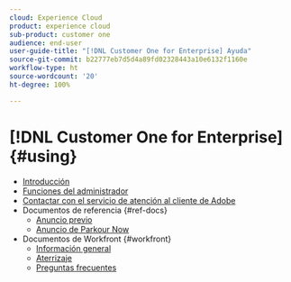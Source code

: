 ```yaml
---
cloud: Experience Cloud
product: experience cloud
sub-product: customer one
audience: end-user
user-guide-title: "[!DNL Customer One for Enterprise] Ayuda"
source-git-commit: b22777eb7d5d4a89fd02328443a10e6132f1160e
workflow-type: ht
source-wordcount: '20'
ht-degree: 100%

---
```



# [!DNL Customer One for Enterprise] {#using}

+ [Introducción](home.md)
+ [Funciones del administrador](admin-roles.md)
+ [Contactar con el servicio de atención al cliente de Adobe](customer-care.md)
+ Documentos de referencia {#ref-docs}
   + [Anuncio previo](intro-customer-support.md)
   + [Anuncio de Parkour Now](parkour-now.md)
+ Documentos de Workfront {#workfront}
   + [Información general](overview.md)
   + [Aterrizaje](landing.md)
   + [Preguntas frecuentes](faq.md)
